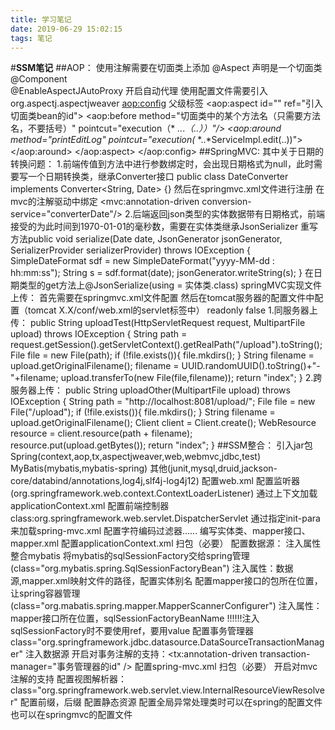 ```yaml
---
title: 学习笔记
date: 2019-06-29 15:02:15
tags: 笔记
---
```


#**SSM笔记**
##AOP：
	使用注解需要在切面类上添加
	@Aspect			声明是一个切面类
	@Component		
	@EnableAspectJAutoProxy			开启自动代理
	使用配置文件需要引入org.aspectj.aspectjweaver
	<aop:config>		父级标签
		<aop:aspect id="" ref="引入切面类bean的id">
			<aop:before method="切面类中的某个方法名（只需要方法名，不要括号）"  pointcut="execution（* *..*.*（..））"/>
			<aop:around method="printEditLog" pointcut="execution(* *..*ServiceImpl.edit(..))"></aop:around>
			<!-- 
				使用around的时候 需要在增强方法传入一个ProceedingJoinPoint类型的对象，在该对象.proceed();前后各执行一个方法，这是环绕通知
				public void printEditLog(ProceedingJoinPoint pjp){
					printQuerytLog();
					try {
						pjp.proceed();
					} catch (Throwable throwable) {
						throwable.printStackTrace();
					}
					printEdit();
				}
			-->
		</aop:aspect>
	</aop:config>
##SpringMVC:
	其中关于日期的转换问题：
		1.前端传值到方法中进行参数绑定时，会出现日期格式为null，此时需要写一个日期转换类，继承Converter接口
				public class DateConverter implements Converter<String, Date> {}
			然后在springmvc.xml文件进行注册
			<bean class="org.springframework.context.support.ConversionServiceFactoryBean" id="converterDate">
					<property name="converters">
						<set>
							<bean class="com.zz.util.DateConverter"></bean>
						</set>
					</property>
				</bean>
			在mvc的注解驱动中绑定
				<mvc:annotation-driven conversion-service="converterDate"/>
		2.后端返回json类型的实体数据带有日期格式，前端接受的为此时间到1970-01-01的毫秒数，需要在实体类继承JsonSerializer<Date> 
			重写方法public void serialize(Date date, JsonGenerator jsonGenerator, SerializerProvider serializerProvider) throws IOException {
						SimpleDateFormat sdf = new SimpleDateFormat("yyyy-MM-dd : hh:mm:ss");
						String s = sdf.format(date);
						jsonGenerator.writeString(s);
					}
			在日期类型的get方法上@JsonSerialize(using = 实体类.class)
	springMVC实现文件上传：
		首先需要在springmvc.xml文件配置
			<bean id="multipartResolver" class="org.springframework.web.multipart.commons.CommonsMultipartResolver">
				<property name="maxUploadSize" value="104857600"></property>
			</bean>
		然后在tomcat服务器的配置文件中配置（tomcat X.X/conf/web.xml的servlet标签中）
			<init-param>
				<param-name>readonly</param-name>
				<param-value>false</param-value>
			</init-param>
		1.同服务器上传：
			public String uploadTest(HttpServletRequest request, MultipartFile upload) throws IOException {
				String path = request.getSession().getServletContext().getRealPath("/upload").toString();
				File file = new File(path);
				if (!file.exists()){
					file.mkdirs();
				}
				String filename = upload.getOriginalFilename();
				filename = UUID.randomUUID().toString()+"-"+filename;
				upload.transferTo(new File(file,filename));
				return "index";
			}
		2.跨服务器上传：
			public String uploadOther(MultipartFile upload) throws IOException {
				String path = "http://localhost:8081/upload/";
				File file = new File("/upload");
				if (!file.exists()){
					file.mkdirs();
				}
				String filename = upload.getOriginalFilename();
				Client client = Client.create();
				WebResource resource = client.resource(path + filename);
				resource.put(upload.getBytes());
				return "index";
			}
##SSM整合：
	引入jar包
		Spring(context,aop,tx,aspectjweaver,web,webmvc,jdbc,test)
		MyBatis(mybatis,mybatis-spring)
		其他(junit,mysql,druid,jackson-core/databind/annotations,log4j,slf4j-log4j12)
	配置web.xml
		配置监听器(org.springframework.web.context.ContextLoaderListener)
		通过上下文加载applicationContext.xml
		配置前端控制器
			class:org.springframework.web.servlet.DispatcherServlet
			通过指定init-para来加载spring-mvc.xml
		配置字符编码过滤器......
	编写实体类、mapper接口、mapper.xml
		配置applicationContext.xml
		扫包（必要）
		配置数据源：
			<bean id="datasource" class="com.alibaba.druid.pool.DruidDataSource"> 注入属性</bean>
		整合mybatis
			将mybatis的sqlSessionFactory交给spring管理(class="org.mybatis.spring.SqlSessionFactoryBean")
				注入属性：数据源,mapper.xml映射文件的路径，配置实体别名
			配置mapper接口的包所在位置，让spring容器管理(class="org.mabatis.spring.mapper.MapperScannerConfigurer")
				注入属性：mapper接口所在位置，sqlSessionFactoryBeanName		!!!!!!注入sqlSessionFactory时不要使用ref，要用value
		配置事务管理器
			class="org.springframework.jdbc.datasource.DataSourceTransactionManager"	注入数据源
		开启对事务注解的支持：<tx:annotation-driven transaction-manager="事务管理器的id" />
	配置spring-mvc.xml
		扫包（必要）
		开启对mvc注解的支持
		配置视图解析器：class="org.springframework.web.servlet.view.InternalResourceViewResolver" 
			配置前缀，后缀
		配置静态资源
			配置全局异常处理类时可以在spring的配置文件也可以在springmvc的配置文件
		
